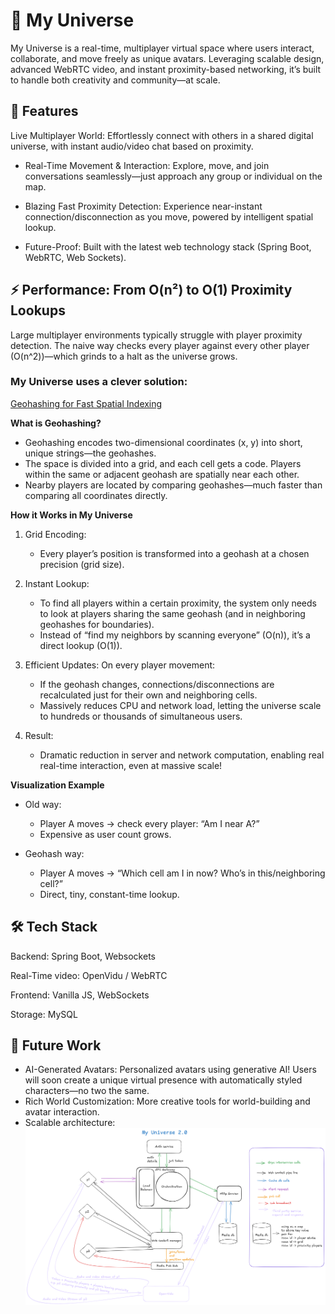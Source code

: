 # 🌌 My Universe
My Universe is a real-time, multiplayer virtual space where users interact, collaborate, and move freely as unique avatars. Leveraging scalable design, advanced WebRTC video, and instant proximity-based networking, it’s built to handle both creativity and community—at scale.

## 🚀 Features
Live Multiplayer World:
Effortlessly connect with others in a shared digital universe, with instant audio/video chat based on proximity.

- Real-Time Movement & Interaction:
  Explore, move, and join conversations seamlessly—just approach any group or individual on the map.

- Blazing Fast Proximity Detection:
  Experience near-instant connection/disconnection as you move, powered by intelligent spatial lookup.

- Future-Proof:
  Built with the latest web technology stack (Spring Boot, WebRTC, Web Sockets).

## ⚡ Performance: From O(n²) to O(1) Proximity Lookups
Large multiplayer environments typically struggle with player proximity detection. The naive way checks every player against every other player (O(n^2))—which grinds to a halt as the universe grows.

### My Universe uses a clever solution:

<u>Geohashing for Fast Spatial Indexing</u>

<b>What is Geohashing?</b>

- Geohashing encodes two-dimensional coordinates (x, y) into short, unique strings—the geohashes.
- The space is divided into a grid, and each cell gets a code. Players within the same or adjacent geohash are spatially near each other.
- Nearby players are located by comparing geohashes—much faster than comparing all coordinates directly.

<b>How it Works in My Universe</b>

1. Grid Encoding:
   - Every player’s position is transformed into a geohash at a chosen precision (grid size).

2. Instant Lookup:
   - To find all players within a certain proximity, the system only needs to look at players sharing the same geohash (and in neighboring geohashes for boundaries).
   - Instead of “find my neighbors by scanning everyone” (O(n)), it’s a direct lookup (O(1)).

3. Efficient Updates:
   On every player movement:
   - If the geohash changes, connections/disconnections are recalculated just for their own and neighboring cells.
   - Massively reduces CPU and network load, letting the universe scale to hundreds or thousands of simultaneous users.

4. Result:
   - Dramatic reduction in server and network computation, enabling real real-time interaction, even at massive scale!

<b>Visualization Example</b>
- Old way:
  - Player A moves → check every player: “Am I near A?”
  - Expensive as user count grows.

- Geohash way:
  - Player A moves → “Which cell am I in now? Who’s in this/neighboring cell?”
  - Direct, tiny, constant-time lookup.
 
## 🛠️ Tech Stack
Backend: Spring Boot, Websockets

Real-Time video: OpenVidu / WebRTC

Frontend: Vanilla JS, WebSockets

Storage: MySQL

## 🌟 Future Work
- AI-Generated Avatars:
  Personalized avatars using generative AI! Users will soon create a unique virtual presence with automatically styled characters—no two the same.
- Rich World Customization:
  More creative tools for world-building and avatar interaction.
- Scalable architecture:
  ![Architecture for My Universe 2.0](./mu/images/2.0_Architecture.png)
